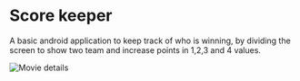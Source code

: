 # Score keeper
A basic android application to keep track of who is winning, by dividing the screen to show two team and increase points in 1,2,3 and 4 values.

![Movie details](https://github.com/dilipkumar4813/movie-android/blob/master/screenshots/Screenshot_2017-04-22-21-24-32.png)

